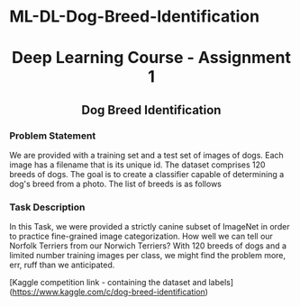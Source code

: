 # ML-DL-Dog-Breed-Identification 
 <div style="text-align: center;">
    <h1>Deep Learning Course - Assignment 1</h1>
    <h2>Dog Breed Identification</h2>
</div>
    <h3>Problem Statement</h3>
    <p>
    We are provided with a training set and a test set of images of dogs. Each image has a filename that is its unique id. The dataset comprises 120 breeds of dogs. The goal is to create a classifier capable of determining a dog's breed from a photo. The list of breeds is as follows
    </p>
    <h3>Task Description</h3>
    <p>
    In this Task, we were provided a strictly canine subset of ImageNet in order to practice fine-grained image categorization. How well we can tell our Norfolk Terriers from our Norwich Terriers? With 120 breeds of dogs and a limited number training images per class, we might find the problem more, err, ruff than we anticipated.</p>

[Kaggle competition link - containing the dataset and labels] (https://www.kaggle.com/c/dog-breed-identification)
